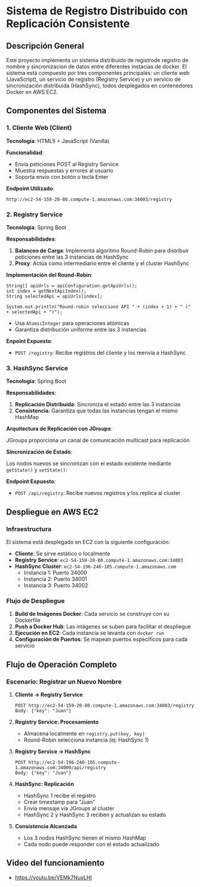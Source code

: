 # Sistema de Registro Distribuido con Replicación Consistente

## Descripción General

Este proyecto implementa un sistema distribuido de registrode registro de nombre y sincronizacion de datos entre diferentes instacias de docker. El sistema está compuesto por tres componentes principales: un cliente web (JavaScript), un servicio de registro (Registry Service) y un servicio de sincronización distribuida (HashSync), todos desplegados en contenedores Docker en AWS EC2.

## Componentes del Sistema

### 1. Cliente Web (Client)

**Tecnología**: HTML5 + JavaScript (Vanilla)

**Funcionalidad**:

- Envía peticiones POST al Registry Service
- Muestra respuestas y errores al usuario
- Soporta envío con botón o tecla Enter

**Endpoint Utilizado**:

```
http://ec2-54-159-20-80.compute-1.amazonaws.com:34003/registry
```

### 2. Registry Service

**Tecnología**: Spring Boot

**Responsabilidades**:

1. **Balanceo de Carga**: Implementa algoritmo Round-Robin para distribuir peticiones entre las 3 instancias de HashSync
2. **Proxy**: Actúa como intermediario entre el cliente y el cluster HashSync

**Implementación del Round-Robin**:

```
String[] apiUrls = apiConfiguration.getApiUrls();
int index = getNextApiIndex();
String selectedApi = apiUrls[index];

System.out.println("Round-robin seleccionó API " + (index + 1) + " (" + selectedApi + ")");
```

- Usa `AtomicInteger` para operaciones atómicas
- Garantiza distribución uniforme entre las 3 instancias

**Enpoint Expuesto**:

- `POST /registry`: Recibe registros del cliente y los reenvía a HashSync

### 3. HashSync Service

**Tecnología**: Spring Boot

**Responsabilidades**:

1. **Replicación Distribuida**: Sincroniza el estado entre las 3 instancias
2. **Consistencia**: Garantiza que todas las instancias tengan el mismo HashMap

**Arquitectura de Replicación con JGroups**:

JGroups proporciona un canal de comunicación multicast para replicación

**Sincronización de Estado**:

Los nodos nuevos se sincronizan con el estado existente mediante `getState()` y `setState()`:

**Endpoint Expuesto**:

- `POST /api/registry`: Recibe nuevos registros y los replica al cluster

## Despliegue en AWS EC2

### Infraestructura

El sistema está desplegado en EC2 con la siguiente configuración:

- **Cliente**: Se sirve estático o localmente
- **Registry Service**: `ec2-54-159-20-80.compute-1.amazonaws.com:34003`
- **HashSync Cluster**: `ec2-54-196-246-105.compute-1.amazonaws.com`
  - Instancia 1: Puerto 34000
  - Instancia 2: Puerto 34001
  - Instancia 3: Puerto 34002

### Flujo de Despliegue

1. **Build de Imágenes Docker**: Cada servicio se construye con su Dockerfile
2. **Push a Docker Hub**: Las imágenes se suben para facilitar el despliegue
3. **Ejecución en EC2**: Cada instancia se levanta con `docker run`
4. **Configuración de Puertos**: Se mapean puertos específicos para cada servicio

## Flujo de Operación Completo

### Escenario: Registrar un Nuevo Nombre

1. **Cliente → Registry Service**

   ```
   POST http://ec2-54-159-20-80.compute-1.amazonaws.com:34003/registry
   Body: {"key": "Juan"}
   ```

2. **Registry Service: Procesamiento**

   - Almacena localmente en `registry.put(key, key)`
   - Round-Robin selecciona instancia (ej: HashSync 1)

3. **Registry Service → HashSync**

   ```
   POST http://ec2-54-196-246-105.compute-1.amazonaws.com:34000/api/registry
   Body: {"key": "Juan"}
   ```

4. **HashSync: Replicación**

   - HashSync 1 recibe el registro
   - Crear timestamp para "Juan"
   - Envía mensaje vía JGroups al cluster
   - HashSync 2 y HashSync 3 reciben y actualizan su estado

5. **Consistencia Alcanzada**
   - Los 3 nodos HashSync tienen el mismo HashMap
   - Cada nodo puede responder con el estado actualizado


## Video del funcionamiento
- https://youtu.be/VEMk7NuxLHI
